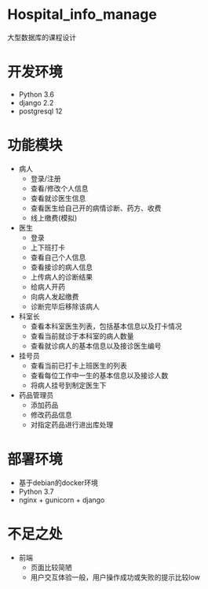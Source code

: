 # Hospital_info_manage
大型数据库的课程设计

# 开发环境
- Python 3.6
- django 2.2
- postgresql 12

# 功能模块
- 病人
    - 登录/注册
    - 查看/修改个人信息
    - 查看就诊医生信息
    - 查看医生给自己开的病情诊断、药方、收费
    - 线上缴费(模拟)
- 医生
    - 登录
    - 上下班打卡
    - 查看自己个人信息
    - 查看接诊的病人信息
    - 上传病人的诊断结果
    - 给病人开药
    - 向病人发起缴费
    - 诊断完毕后移除该病人
- 科室长
    - 查看本科室医生列表，包括基本信息以及打卡情况
    - 查看当前就诊于本科室的病人数量
    - 查看就诊病人的基本信息以及接诊医生编号
- 挂号员
    - 查看当前已打卡上班医生的列表
    - 查看每位工作中一生的基本信息以及接诊人数
    - 将病人挂号到制定医生下
- 药品管理员
    - 添加药品
    - 修改药品信息
    - 对指定药品进行进出库处理

# 部署环境
- 基于debian的docker环境
- Python 3.7
- nginx + gunicorn + django

# 不足之处
- 前端
    - 页面比较简陋
    - 用户交互体验一般，用户操作成功或失败的提示比较low